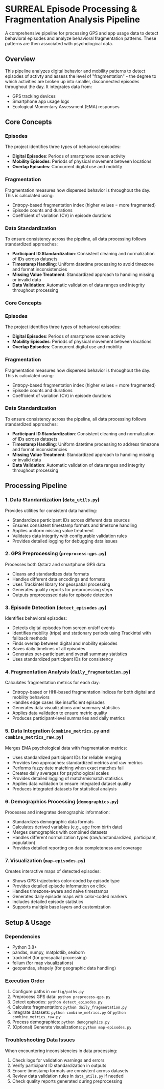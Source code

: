 # SURREAL Episode Processing & Fragmentation Analysis Pipeline

A comprehensive pipeline for processing GPS and app usage data to detect behavioral episodes and analyze behavioral fragmentation patterns. These patterns are then associated with psychological data.

## Overview

This pipeline analyzes digital behavior and mobility patterns to detect episodes of activty and assess the level of  "fragmentation" - the degree to which activities are broken up into smaller, disconnected episodes throughout the day. It integrates data from:

- GPS tracking devices
- Smartphone app usage logs  
- Ecological Momentary Assessment (EMA) responses

## Core Concepts

### Episodes
The project identifies three types of behavioral episodes:
- **Digital Episodes**: Periods of smartphone screen activity
- **Mobility Episodes**: Periods of physical movement between locations
- **Overlap Episodes**: Concurrent digital use and mobility

### Fragmentation
Fragmentation measures how dispersed behavior is throughout the day. This is calculated using:
- Entropy-based fragmentation index (higher values = more fragmented)
- Episode counts and durations
- Coefficient of variation (CV) in episode durations

### Data Standardization
To ensure consistency across the pipeline, all data processing follows standardized approaches:
- **Participant ID Standardization**: Consistent cleaning and normalization of IDs across datasets
- **Timestamp Handling**: Uniform datetime processing to avoid timezone and format inconsistencies
- **Missing Value Treatment**: Standardized approach to handling missing or invalid data
- **Data Validation**: Automatic validation of data ranges and integrity throughout processing

### Core Concepts

### Episodes
The project identifies three types of behavioral episodes:
- **Digital Episodes**: Periods of smartphone screen activity
- **Mobility Episodes**: Periods of physical movement between locations
- **Overlap Episodes**: Concurrent digital use and mobility

### Fragmentation
Fragmentation measures how dispersed behavior is throughout the day. This is calculated using:
- Entropy-based fragmentation index (higher values = more fragmented)
- Episode counts and durations
- Coefficient of variation (CV) in episode durations

### Data Standardization
To ensure consistency across the pipeline, all data processing follows standardized approaches:
- **Participant ID Standardization**: Consistent cleaning and normalization of IDs across datasets
- **Timestamp Handling**: Uniform datetime processing to address timezone and format inconsistencies
- **Missing Value Treatment**: Standardized approach to handling missing or invalid data
- **Data Validation**: Automatic validation of data ranges and integrity throughout processing

## Processing Pipeline

### 1. Data Standardization (`data_utils.py`)
Provides utilities for consistent data handling:
- Standardizes participant IDs across different data sources
- Ensures consistent timestamp formats and timezone handling
- Applies uniform missing value treatment
- Validates data integrity with configurable validation rules
- Provides detailed logging for debugging data issues

### 2. GPS Preprocessing (`preprocess-gps.py`)
Processes both Qstarz and smartphone GPS data:
- Cleans and standardizes data formats
- Handles different data encodings and formats
- Uses Trackintel library for geospatial processing
- Generates quality reports for preprocessing steps
- Outputs preprocessed data for episode detection

### 3. Episode Detection (`detect_episodes.py`)
Identifies behavioral episodes:
- Detects digital episodes from screen on/off events
- Identifies mobility (trips) and stationary periods using Trackintel with fallback methods
- Finds overlap between digital and mobility episodes
- Saves daily timelines of all episodes
- Generates per-participant and overall summary statistics
- Uses standardized participant IDs for consistency

### 4. Fragmentation Analysis (`daily_fragmentation.py`)
Calculates fragmentation metrics for each day:
- Entropy-based or HHI-based fragmentation indices for both digital and mobility behaviors
- Handles edge cases like insufficient episodes
- Generates data visualizations and summary statistics
- Applies data validation to ensure metric quality
- Produces participant-level summaries and daily metrics

### 5. Data Integration (`combine_metrics.py` and `combine_metrics_raw.py`)
Merges EMA psychological data with fragmentation metrics:
- Uses standardized participant IDs for reliable merging
- Provides two approaches: standardized metrics and raw metrics
- Performs fuzzy date matching when exact matches fail
- Creates daily averages for psychological scales
- Provides detailed logging of match/mismatch statistics
- Applies data validation to ensure integrated dataset quality
- Produces integrated datasets for statistical analysis

### 6. Demographics Processing (`demographics.py`)
Processes and integrates demographic information:
- Standardizes demographic data formats
- Calculates derived variables (e.g., age from birth date)
- Merges demographics with combined datasets
- Handles different normalization types (raw/unstandardized, participant, population)
- Provides detailed reporting on data completeness and coverage

### 7. Visualization (`map-episodes.py`)
Creates interactive maps of detected episodes:
- Shows GPS trajectories color-coded by episode type
- Provides detailed episode information on click
- Handles timezone-aware and naive timestamps
- Generates daily episode maps with color-coded markers
- Includes detailed episode statistics
- Supports multiple base layers and customization

## Setup & Usage

### Dependencies
- Python 3.8+
- pandas, numpy, matplotlib, seaborn
- trackintel (for geospatial processing)
- folium (for map visualizations)
- geopandas, shapely (for geographic data handling)

### Execution Order
1. Configure paths in `config/paths.py`
2. Preprocess GPS data: `python preprocess-gps.py`
3. Detect episodes: `python detect_episodes.py`
4. Calculate fragmentation: `python daily_fragmentation.py`
5. Integrate datasets: `python combine_metrics.py` or `python combine_metrics_raw.py`
6. Process demographics: `python demographics.py`
7. (Optional) Generate visualizations: `python map-episodes.py`

### Troubleshooting Data Issues
When encountering inconsistencies in data processing:
1. Check logs for validation warnings and errors
2. Verify participant ID standardization in outputs
3. Ensure timestamp formats are consistent across datasets
4. Review data validation rules in `data_utils.py` if needed
5. Check quality reports generated during preprocessing